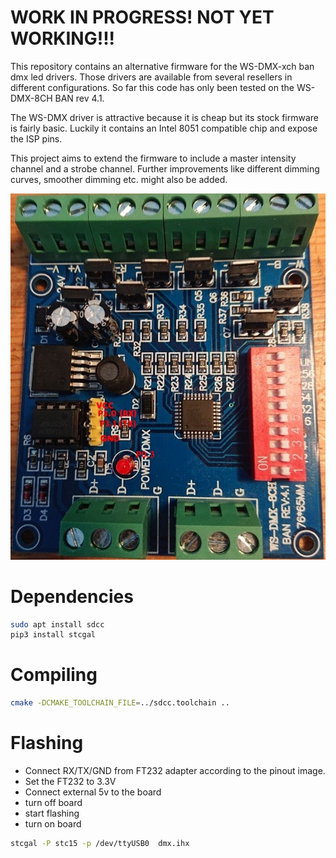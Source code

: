 # WORK IN PROGRESS! NOT YET WORKING!!!

This repository contains an alternative firmware for the WS-DMX-xch ban dmx led drivers.
Those drivers are available from several resellers in different configurations.
So far this code has only been tested on the WS-DMX-8CH BAN rev 4.1.

The WS-DMX driver is attractive because it is cheap but its stock firmware is fairly basic. Luckily it contains an Intel 8051 compatible chip and expose the ISP pins.

This project aims to extend the firmware to include a master intensity channel and a strobe channel.
Further improvements like different dimming curves, smoother dimming etc. might also be added.



![Alt text](programmer_pintout.jpg?raw=true "WS-DMX-8ch BAN pinout")

# Dependencies
```bash
sudo apt install sdcc
pip3 install stcgal
```
# Compiling
```bash
cmake -DCMAKE_TOOLCHAIN_FILE=../sdcc.toolchain ..
```

# Flashing

- Connect RX/TX/GND from FT232 adapter according to the pinout image.
- Set the FT232 to 3.3V
- Connect external 5v to the board
- turn off board
- start flashing
- turn on board

```bash
stcgal -P stc15 -p /dev/ttyUSB0  dmx.ihx
```




